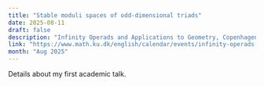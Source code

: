 ```yaml
---
title: "Stable moduli spaces of odd-dimensional triads"
date: 2025-08-11
draft: false
description: "Infinity Operads and Applications to Geometry, Copenhagen."
link: "https://www.math.ku.dk/english/calendar/events/infinity-operads-and-manifolds/"
month: "Aug 2025"
---
```


Details about my first academic talk.
